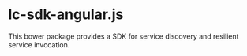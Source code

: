 # lc-sdk-angular.js

This bower package provides a SDK for service discovery and resilient service invocation.
